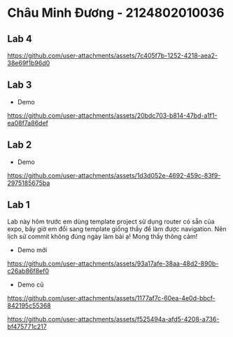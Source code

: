# Châu Minh Đương - 2124802010036
## Lab 4


https://github.com/user-attachments/assets/7c405f7b-1252-4218-aea2-38e69f1b96d0


## Lab 3
- Demo


https://github.com/user-attachments/assets/20bdc703-b814-47bd-a1f1-ea08f7a86def


## Lab 2
- Demo


https://github.com/user-attachments/assets/1d3d052e-4692-459c-83f9-2975185675ba


## Lab 1
Lab này hôm trước em dùng template project sử dụng router có sẵn của expo, bây giờ em đổi sang template giống thầy để làm được navigation. Nên lịch sử commit không đúng ngày làm bài ạ!
Mong thầy thông cảm!
- Demo mới


https://github.com/user-attachments/assets/93a17afe-38aa-48d2-890b-c26ab86f8ef0


- Demo cũ


https://github.com/user-attachments/assets/1177af7c-60ea-4e0d-bbcf-842195c55368




https://github.com/user-attachments/assets/f525494a-afd5-4208-a736-bf475771c217


